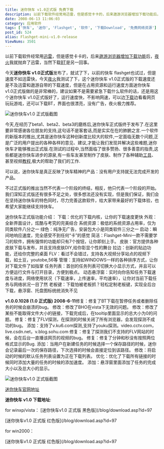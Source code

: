 ```yaml
---
title: 迷你快车 v1.0正式版 免费下载
description: 以前下载软件经常用迅雷，但是感觉卡卡的，后来遨游浏览器增加下载功能后，夜火我就抛弃了迅雷，当然下载BT是另一回事。今天迷你快车v1.0正式版发布了，就试了下，以前的快车flashget也试过，但是速度不如迅雷快，今天夜火我测试了下，这个迷你快车v1.0正式版的下载速度还是不及迅雷和遨游自带的下载速度，但是在占用资源和运行速度方面迷你快车v1.0正式版做的是非常棒的，建议如果不是需要紧急下载什么软件的话，还是用这个迷你快车v1.0正式版好了，运行速度快，不影响网速，可以边下载边看看网页玩玩游戏，还可以下载BT，界面也很漂亮，没有广告，夜火极力推荐。
date: 2008-06-13 11:06:03
category: 应用软件
tags: ['快车', '迷你', 'Flashget', '软件', '下载Download', '免费网络资源']
post_id: 524
alias: Flashget-mini-v1.0-release
ViewNums: 3501
---
```


以前下载软件经常用[迅雷](/blog/thunder-v575421-tuzi-vs-ayu)，但是感觉卡卡的，后来[遨游浏览器增加下载功能](/blog/aoyou-maxthon-209-beta-download)后，[夜火](/blog/)我就抛弃了迅雷，当然下载[BT](/tags/BT)是另一回事。

今天**迷你快车 v1.0正式版**发布了，就试了下，以前的快车 flashget也试过，但是速度不如迅雷快，今天[夜火](/blog/)我测试了下，这个迷你快车 v1.0正式版的下载速度还是不及迅雷和遨游自带的下载速度，但是在占用资源和运行速度方面迷你快车 v1.0正式版做的是非常棒的，建议如果不是需要紧急下载什么软件的话，还是用这个迷你快车 v1.0正式版好了，运行速度快，不影响网速，可以边[下载](/tags/%E4%B8%8B%E8%BD%BDDownload)边看看网页 玩玩游戏，还可以下载BT，界面也很漂亮，没有广告，夜火极力推荐。

![迷你快车v1.0 正式版截图](http://i3.6.cn/cvbnm/6b/98/17/5eb29404e8edff54954875c12ee2fd99.jpg)

今天,在经历了beta1、beta2、beta3的磨练后,迷你快车正式版终于发布了.在这里要非常感谢各位朋友的支持,这句话不是客套话,而是实实在在的肺腑之言.一个软件的新版本的推出,尤其是迷你快车这种创新度比较大的软件,一定面临无数个问题,正是广泛的用户提出的各种各样的意见、建议,才能让我们发现并解决这些难题,迷你快车才能够推出正式版.在测试的过程中,当然面临了很多赞扬、很多善意的指责,这些都是迷你快车进步的源泉,有一些车友甚至制作了皮肤、制作了各种辅助[工具](/tags/%E5%B7%A5%E5%85%B7%E5%85%B1%E4%BA%AB)、甚至视频[教程](http://www.15897.com/category/8),极大的帮助了我们的工作.

可以说，迷你快车是真正反映了快车精神的产品：没有用户支持就无法完成开发的产品。

不过正式版的推出当然不代表一个阶段的终结，相反，他只代表一个阶段的开始。我们深知正式版还有很多不足之处，很多想法还没有实现，但是我们保证，我们会在坚持迷你快车的特色同时，尽力完善这款软件，给大家带来最好的下载体验，也希望大家能继续支持快车。

迷你快车正式版功能介绍：
下载：优化的下载内核，让你的下载速度更快
外观：全新界面设计，炫酷与考究的完美结合
系统资源：极低的系统资源占用率，仅为同类软件八分之一
绿色：纯净无广告，安装包大小是同类软件三分之一
启动：瞬间地响应速度，完全感受不到任何“卡”的感觉
简洁：Flashget-Mini一款不需要学习的软件，拥有强悍的功能却只有7个按钮，让你即刻上手。
皮肤：官方提供各种皮肤下载与发布，并且支持皮肤DIY,给你彰显个性的舞台
拉边：创新的贴边功能，还给你完整的桌面
FLV：看过不会错过，支持各大视频分享站点的视频下载，如土豆，youtobe,56等
管理：支持如WINDOWS一样的各种排序方式，让你对下载文件了如指掌
任务列表：首创的任务列表可切换大小显示方式，并且可以方便运行文件与打开目录，方便到极点。
动态悬浮窗：实时向你告知任务下载速度与进度，网络使用状况（下载速率，上传速率，平均速率），让你对当前下载任务与网络状况一目了然
老板键：下载怕被老板抓？轻松定制老板键，实现全后台下载，悬浮窗、托盘图标统统消失不见

**v1.0.0.1028 (1.0 正式版) 2008-6-11**修复：修复了BT下载在暂停任务或者删除任务的时候会崩溃的bug。
修改：修改了BHO在vista下无效的问题。
修改：修改了某些不能取得文件大小的链接，下载完成后，在tooltip里面显示的总大小为0的问题。
修复：修复了FLV探测，在探测的时候关闭了所有浏览器，会发现探测不成功的bug。
添加：支持了v.ku6.com探测,支持了youku探测。video.cctv.com，live.csdn.net，v.blog.sohu.com
修复：修复了探测我们不支持的FLV网站的时候，会在后台一直播该网页的视频的bug。
修复：修复了分钟和秒没有按照两位格式显示的Bug.
添加：当用户在新建任务的时候选择一个保存路径的时候，迷你会记录最后一次的保存路径，下次选择的时候会直接定位到该路径。
修改：将启动的时候的默认任务列表设置为正在下载列表。
优化：优化了下载所有链接的时候同时添加大量的任务的时候的添加速度。
添加：悬浮窗里面添加了任务的完成大小以及总大小的显示。

![迷你快车v1.0 正式版截图](http://i3.6.cn/cvbnm/7e/7d/9f/900c670a3ea613ad32ec5cf1affbb2e4.jpg)

[迷你快车官网地址](http://www.flashgetmini.com)

**迷你快车 v1.0 下载地址**:

for winxp/vista：
[迷你快车v1.0 正式版 黑色版](/blog/download.asp?id=97

[迷你快车v1.0 正式版 红色版](/blog/download.asp?id=97

for win2000：

[迷你快车v1.0 正式版 红色版](/blog/download.asp?id=97

